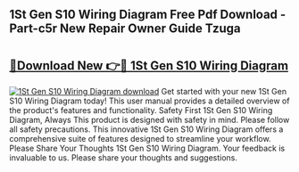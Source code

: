 ## 1St Gen S10 Wiring Diagram Free Pdf Download - Part-c5r New Repair Owner Guide Tzuga

# <h2><a href="http://dfk7vt.blite.top/?on=1St+Gen+S10+Wiring+Diagram">🔗Download New 👉🔴 1St Gen S10 Wiring Diagram</a></h2>

[![1St Gen S10 Wiring Diagram download](https://i.imgur.com/lujVjoI.png)](http://dfk7vt.blite.top/?on=1St+Gen+S10+Wiring+Diagram)
Get started with your new 1St Gen S10 Wiring Diagram today! This user manual provides a detailed overview of the product's features and functionality. Safety First 1St Gen S10 Wiring Diagram, Always This product is designed with safety in mind. Please follow all safety precautions. This innovative 1St Gen S10 Wiring Diagram offers a comprehensive suite of features designed to streamline your workflow. Please Share Your Thoughts 1St Gen S10 Wiring Diagram. Your feedback is invaluable to us. Please share your thoughts and suggestions.
